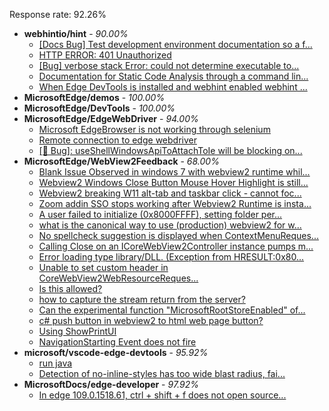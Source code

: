 Response rate: 92.26%

* **webhintio/hint** - _90.00%_
  * [[Docs Bug] Test development environment documentation so a f...](https://github.com/webhintio/hint/issues/5404)
  * [HTTP ERROR: 401 Unauthorized](https://github.com/webhintio/hint/issues/5362)
  * [[Bug] verbose stack Error: could not determine executable to...](https://github.com/webhintio/hint/issues/5349)
  * [Documentation for Static Code Analysis through a command lin...](https://github.com/webhintio/hint/issues/5383)
  * [When Edge DevTools is installed and webhint enabled webhint ...](https://github.com/webhintio/hint/issues/5364)
* **MicrosoftEdge/demos** - _100.00%_
* **MicrosoftEdge/DevTools** - _100.00%_
* **MicrosoftEdge/EdgeWebDriver** - _94.00%_
  * [Microsoft EdgeBrowser is not working through selenium](https://github.com/MicrosoftEdge/EdgeWebDriver/issues/68)
  * [Remote connection to edge webdriver](https://github.com/MicrosoftEdge/EdgeWebDriver/issues/67)
  * [[🐛 Bug]: useShellWindowsApiToAttachToIe will be blocking on...](https://github.com/MicrosoftEdge/EdgeWebDriver/issues/34)
* **MicrosoftEdge/WebView2Feedback** - _68.00%_
  * [Blank Issue Observed in windows 7 with webview2 runtime whil...](https://github.com/MicrosoftEdge/WebView2Feedback/issues/3160)
  * [Webview2 Windows Close Button Mouse Hover Highlight is still...](https://github.com/MicrosoftEdge/WebView2Feedback/issues/3159)
  * [Webview2 breaking W11 alt-tab and taskbar click - cannot foc...](https://github.com/MicrosoftEdge/WebView2Feedback/issues/3157)
  * [Zoom addin SSO stops working after Webview2 Runtime is insta...](https://github.com/MicrosoftEdge/WebView2Feedback/issues/3156)
  * [A user failed to initialize (0x8000FFFF), setting folder per...](https://github.com/MicrosoftEdge/WebView2Feedback/issues/3149)
  * [what is the canonical way to use (production) webview2 for w...](https://github.com/MicrosoftEdge/WebView2Feedback/issues/3148)
  * [No spellcheck suggestion is displayed when ContextMenuReques...](https://github.com/MicrosoftEdge/WebView2Feedback/issues/3142)
  * [Calling Close on an ICoreWebView2Controller instance pumps m...](https://github.com/MicrosoftEdge/WebView2Feedback/issues/3140)
  * [Error loading type library/DLL. (Exception from HRESULT:0x80...](https://github.com/MicrosoftEdge/WebView2Feedback/issues/3123)
  * [Unable to set custom header in CoreWebView2WebResourceReques...](https://github.com/MicrosoftEdge/WebView2Feedback/issues/3120)
  * [Is this allowed?](https://github.com/MicrosoftEdge/WebView2Feedback/issues/3119)
  * [how to capture the stream return from the server?](https://github.com/MicrosoftEdge/WebView2Feedback/issues/3117)
  * [Can the experimental function "MicrosoftRootStoreEnabled" of...](https://github.com/MicrosoftEdge/WebView2Feedback/issues/3151)
  * [c# push button in webview2 to  html web page button?](https://github.com/MicrosoftEdge/WebView2Feedback/issues/3150)
  * [Using ShowPrintUI](https://github.com/MicrosoftEdge/WebView2Feedback/issues/3143)
  * [NavigationStarting Event does not fire](https://github.com/MicrosoftEdge/WebView2Feedback/issues/3109)
* **microsoft/vscode-edge-devtools** - _95.92%_
  * [run java](https://github.com/microsoft/vscode-edge-devtools/issues/1342)
  * [Detection of no-inline-styles has too wide blast radius, fai...](https://github.com/microsoft/vscode-edge-devtools/issues/1325)
* **MicrosoftDocs/edge-developer** - _97.92%_
  * [In edge 109.0.1518.61, ctrl + shift + f does not open source...](https://github.com/MicrosoftDocs/edge-developer/issues/2425)